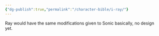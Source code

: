 ```yaml
---
{"dg-publish":true,"permalink":"/character-bible/i-ray/"}
---
```


Ray would have the same modifications given to Sonic basically, no design yet.